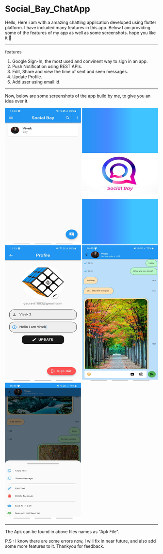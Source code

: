 # Social_Bay_ChatApp
Hello, Here i am with a amazing chatting application developed using flutter platform. I have included many features in this app. Below I am providing some of the features of my app as well as some screenshots. hope you like it 🙂

---------------------------------------------------------------------------------------------------------------
features
1) Google Sign-In, the most used and convinent way to sign in an app.
2) Push Notification using REST APIs.
3) Edit, Share and view the time of sent and seen messages.
4) Update Profile.
5) Add user using email id.
---------------------------------------------------------------------------------------------------------------

Now, below are some screenshots of the app build by me, to give you an idea over it.

<p float="left">
    <img src="https://github.com/vivekTiw120303/Social_Bay_ChatApp/blob/main/1.jpeg" width="250" height="450"/>
    <img src="https://github.com/vivekTiw120303/Social_Bay_ChatApp/blob/main/2.jpeg" width="250" height="450"/>
    <img src="https://github.com/vivekTiw120303/Social_Bay_ChatApp/blob/main/3.jpeg" width="250" height="450"/>
    <img src="https://github.com/vivekTiw120303/Social_Bay_ChatApp/blob/main/4.jpeg" width="250" height="450"/>
    <img src="https://github.com/vivekTiw120303/Social_Bay_ChatApp/blob/main/5.jpeg" width="250" height="450"/>
</p>

-----------------------------------------------------------------------------------------------------------------

The Apk can be found in above files names as "Apk File".


P.S : I know there are some errors now, I will fix in near future, and also add some more features to it. Thankyou for feedback.

